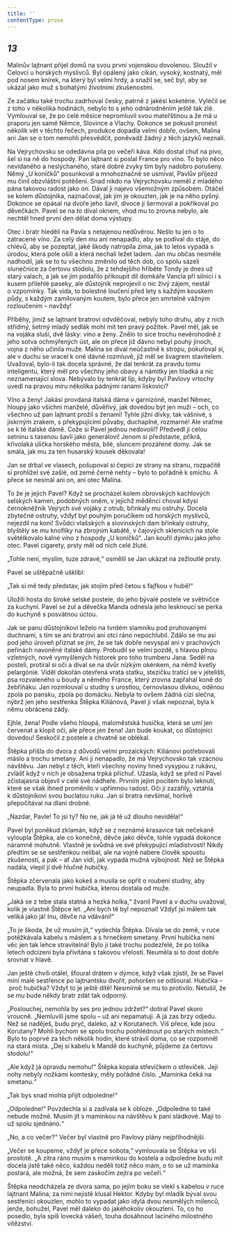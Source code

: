 ```yaml
---
title: ''
contentType: prose
---
```


<section>

## _13_

Malinův lajtnant přijel domů na svou první vojenskou dovolenou. Sloužil v Celovci u horských myslivců. Byl opálený jako cikán, vysoký, kostnatý, měl pod nosem knírek, na který byl velmi hrdý, a snažil se, seč byl, aby se ukázal jako muž s bohatými životními zkušenostmi.

Ze začátku také trochu zadrhoval česky, patrně z jakési koketérie. Vyléčil se z toho v několika hodinách, nebylo to s jeho odnárodněním ještě tak zlé. Vymlouval se, že po celé měsíce nepromluvil svou mateřštinou a že má u praporu jen samé Němce, Slovince a Vlachy. Dokonce se pokusil pronést několik vět v těchto řečech, produkce dopadla velmi dobře, ovšem, Malina ani Jan se o tom nemohli přesvědčit, poněvadž žádný z těch jazyků neznali.

Na Vejrychovsku se odedávna pila po večeři káva. Kdo dostal chuť na pivo, šel si na ně do hospody. Pan lajtnant si poslal France pro víno. To bylo něco nevídaného a neslýchaného, staré dobré zvyky tím byly nadobro porušeny. Němý „U koníčků“ posunkoval a mnohoznačně se usmíval, Pavlův příjezd mu činil obzvláštní potěšení. Snad nikdo na Vejrychovsku neměl z mladého pána takovou radost jako on. Dával ji najevo všemožným způsobem. Otáčel se kolem důstojníka, naznačoval, jak jím je okouzlen, jak je na něho pyšný. Dokonce se opásal na dvoře jeho šavlí, divoce jí šermoval a pokřikoval po děvečkách. Pavel se na to díval oknem, vhod mu to zrovna nebylo, ale nechtěl hned první den dělat doma výstupy.

Otec i bratr hleděli na Pavla s netajenou nedůvěrou. Nešlo tu jen o to zatracené víno. Za celý den mu ani nenapadlo, aby se podíval do stáje, do chlévů, aby se pozeptal, jaké škody natropila zima, jak to letos vypadá s úrodou, která pole ošili a která nechali ležet ladem. Jan mu občas nesměle nadhodil, jak se to tu všechno změnilo od těch dob, co spolu sázeli slunečnice za čertovu stodolu, že z tehdejšího hříběte Tondy je dnes už starý valach, a jak se jim podařilo přikoupit díl domkáře Vancla při silnici i s kusem přilehlé paseky, ale důstojník neprojevil o nic živý zájem, nestál o vzpomínky. Tak vida, to bolestné loučení před lety s každým kouskem půdy, s každým zamilovaným koutem, bylo přece jen smrtelně vážným rozloučením – navždy!

Příběhy, jimiž se lajtnant bratrovi odvděčoval, nebyly toho druhu, aby z nich střídmý, šetrný mladý sedlák mohl mít ten pravý požitek. Pavel měl, jak se na vojáka sluší, dvě lásky: víno a ženy. Znělo to sice trochu nevěrohodně z jeho sotva ochmýřených úst, ale on přece již dávno nebyl pouhý jinoch, vojna z něho učinila muže. Malina se díval neúčastně k stropu, pokuřoval si, ale v duchu se vracel k oné dávné rozmluvě, již měl se švagrem stavitelem. Uvažoval, bylo-li tak docela správné, že dal tenkrát za pravdu tomu inteligentu, který měl pro všechny jeho obavy a námitky jen hladká a nic neznamenající slova. Nebývalo by tenkrát líp, kdyby byl Pavlovy vrtochy uvedl na pravou míru několika pádnými ranami lískovicí?

Víno a ženy! Jakási provdaná italská dáma v garnizóně, manžel Němec, hloupý jako všichni manželé, důvěřivý, jak dovedou být jen muži – och, co všechno už pan lajtnant prožil s ženami! Tyhle jižní dívky, tak vášnivé, s jiskrným zrakem, s překypujícími půvaby, duchaplné, rozmarné! Ale vraťme se k té italské dámě. Cože si Pavel jednou nedovolil? Předvedl jí celou setninu s tasenou šavlí jako generálovi! Jenom si představte, příkrá, křivolaká ulička horského města, bílé, sluncem prozářené domy. Jak se smála, jak mu za ten husarský kousek děkovala!

Jan se drbal ve vlasech, pošupoval si čepici ze strany na stranu, rozpačitě si prohlížel své zašlé, od země černé nehty – bylo to pořádně k smíchu. A přece se nesmál ani on, ani otec Malina.

To že je jejich Pavel? Když se procházel kolem obrovských kachlových selských kamen, podobných oněm, v jejichž měděnci choval kdysi černokněžník Vejrych své vojáky z otrub, břinkaly mu ostruhy. Docela zbytečné ostruhy, vždyť byl pouhým poručíkem od horských myslivců, nejezdil na koni! Svůdci vlašských a slovinských dam břinkaly ostruhy, blyštěly se mu knoflíky na zbrojním kabátě, v čajových sklenicích na stole světélkovalo kalné víno z hospody „U koníčků“. Jan kouřil dýmku jako jeho otec. Pavel cigarety, prsty měl od nich celé žluté.

„Tohle není, myslím, tuze zdravé,“ osmělil se Jan ukázat na zežloutlé prsty.

Pavel se uštěpačně ušklíbl:

„Tak si mě tedy představ, jak stojím před četou s fajfkou v hubě!“

Uložili hosta do široké selské postele, do jeho bývalé postele ve světničce za kuchyní. Pavel se zul a děvečka Manda odnesla jeho lesknoucí se perka do kuchyně s posvátnou úctou.

Jak se panu důstojníkovi leželo na tvrdém slamníku pod pruhovanými duchnami, s tím se ani bratrovi ani otci ráno nepochlubil. Zdálo se mu asi pod jeho úroveň přiznat se jim, že se tak dobře nevyspal ani v prachových peřinách navoněné italské dámy. Probudil se velmi pozdě, s hlavou plnou vzletných, nově vymyšlených historek pro toho trumberu Jana. Seděl na posteli, protíral si oči a díval se na dvůr nízkým okénkem, na němž kvetly pelargónie. Viděl dokořán otevřená vrata statku, stezičku tratící se v jetelišti, psa rozvaleného u boudy a němého France, který zrovna zapřahal koně do žebřiňáku. Jan rozmlouval u studny s urostlou, černovlasou dívkou, oděnou zpola po pansku, zpola po domácku. Nebyla to ovšem žádná cizí slečna, nýbrž jen jeho sestřenka Štěpka Kiliánová, Pavel ji však nepoznal, byla k němu obrácena zády.

Ejhle, žena! Podle všeho hloupá, maloměstská husička, která se umí jen červenat a klopit oči, ale přece jen žena! Jan bude koukat, co důstojníci dovedou! Seskočil z postele a chvatně se oblékal.

Štěpka přišla do dvora z důvodů velmi prozaických: Kiliánovi potřebovali máslo a trochu smetany. Ani ji nenapadlo, že má Vejrychovsko tak vzácnou návštěvu. Jan nebyl z těch, kteří všechny noviny hned vysypou z rukávu, zvlášť když v nich je obsažena trpká příchuť. Užasla, když se před ní Pavel zčistajasna objevil v celé své nádheře. Prvním jejím pocitem bylo leknutí, které se však ihned proměnilo v upřímnou radost. Oči jí zazářily, vztáhla k důstojníkovi svou buclatou ruku. Jan si bratra nevšímal, horlivě přepočítával na dlani drobné.

„Nazdar, Pavle! To jsi ty? No ne, jak já tě už dlouho neviděla!“

Pavel byl poněkud zklamán, když se z neznámé krasavice tak nečekaně vyloupla Štěpka, ale co konečně, děvče jako děvče, tohle vypadá dokonce náramně mohutně. Vlastně je svůdná ve své překypující mladistvosti! Nikdy předtím se se sestřenkou nelíbal, ale na vojně nabere člověk spoustu zkušeností, a pak – ať Jan vidí, jak vypadá mužná výbojnost. Než se Štěpka nadála, vlepil jí dvě hlučné hubičky.

Štěpka zčervenala jako kokeš a musila se opřít o roubení studny, aby neupadla. Byla to první hubička, kterou dostala od muže.

„Jaká se z tebe stala statná a hezká holka,“ žvanil Pavel a v duchu uvažoval, kolik je vlastně Štěpce let. „Ani bych tě byl nepoznal! Vždyť jsi málem tak veliká jako já! Inu, děvče na vdávání!“

„To je škoda, že už musím jít,“ vydechla Štěpka. Dívala se do země, v ruce potěžkávala kabelu s máslem a s hrnečkem smetany. První hubička není věc jen tak lehce stravitelná! Bylo jí také trochu podezřelé, že po tolika letech odcizení byla přivítána s takovou vřelostí. Neuměla si to dost dobře srovnat v hlavě.

Jan ještě chvíli otálel, šťoural drátem v dýmce, když však zjistil, že se Pavel míní malé sestřence po lajtnantsku dvořit, pohoršen se odšoural. Hubička – proč hubička? Vždyť to je ještě dítě! Nesmírně se mu to protivilo. Netušil, že se mu bude někdy bratr zdát tak odporný.

„Poslouchej, nemohla by ses pro jednou zdržet?“ dotíral Pavel skoro vroucně. „Nemluvili jsme spolu – už ani nepamatuji. A já zas brzy odjedu. Než se naděješ, budu pryč, daleko, až v Korutanech. Víš přece, kde jsou Korutany? Mohli bychom se spolu trochu poohlédnout po starých místech.“ Bylo to poprvé za těch několik hodin, které strávil doma, co se rozpomněl na stará místa. „Dej si kabelu k Mandě do kuchyně, půjdeme za čertovu stodolu!“

„Ale když já opravdu nemohu!“ Štěpka kopala střevíčkem o střevíček. Její nohy nebyly nožkami komtesky, měly pořádné číslo. „Maminka čeká na smetanu.“

„Tak bys snad mohla přijít odpoledne!“

„Odpoledne!“ Povzdechla si a zadívala se k obloze. „Odpoledne to také nebude možné. Musím jít s maminkou na návštěvu k paní sládkové. Mají to už spolu sjednáno.“

„No, a co večer?“ Večer byl vlastně pro Pavlovy plány nejpříhodnější.

„Večer se koupeme, vždyť je přece sobota,“ vymlouvala se Štěpka ve vší prostotě. „A zítra ráno musím s maminkou do kostela a odpoledne budu mít docela jistě také něco, každou neděli totiž něco mám, o to se už maminka postará, ale možná, že sem zaskočím zejtra po večeři.“

Štěpka neodcházela ze dvora sama, po jejím boku se vlekl s kabelou v ruce lajtnant Malina, za nimi nejistě klusal Hektor. Kdyby byl mladík býval svou sestřenicí okouzlen, mohlo to vypadat jako idyla dvou nesmělých milenců, jenže, bohužel, Pavel měl daleko do jakéhokoliv okouzlení. To, co ho posedlo, byla spíš lovecká vášeň, touha dosáhnout laciného milostného vítězství.

</section>
